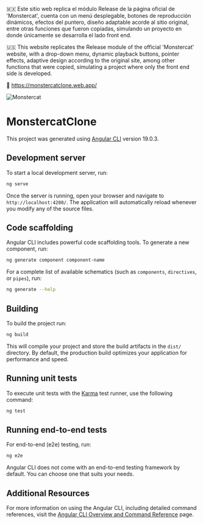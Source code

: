 🇲🇽 Este sitio web replica el módulo Release de la página oficial de 'Monstercat', cuenta con un menú desplegable, botones de reproducción dinámicos, efectos del puntero, diseño adaptable acorde al sitio original, entre otras funciones que fueron copiadas, simulando un proyecto en donde únicamente se desarrolla el lado front end.

🇺🇸 This website replicates the Release module of the official 'Monstercat' website, with a drop-down menu, dynamic playback buttons, pointer effects, adaptive design according to the original site, among other functions that were copied, simulating a project where only the front end side is developed.


🔗 https://monstercatclone.web.app/


![Monstercat](https://github.com/user-attachments/assets/5166da31-8079-413e-b713-8a180c5207a5)


# MonstercatClone

This project was generated using [Angular CLI](https://github.com/angular/angular-cli) version 19.0.3.

## Development server

To start a local development server, run:

```bash
ng serve
```

Once the server is running, open your browser and navigate to `http://localhost:4200/`. The application will automatically reload whenever you modify any of the source files.

## Code scaffolding

Angular CLI includes powerful code scaffolding tools. To generate a new component, run:

```bash
ng generate component component-name
```

For a complete list of available schematics (such as `components`, `directives`, or `pipes`), run:

```bash
ng generate --help
```

## Building

To build the project run:

```bash
ng build
```

This will compile your project and store the build artifacts in the `dist/` directory. By default, the production build optimizes your application for performance and speed.

## Running unit tests

To execute unit tests with the [Karma](https://karma-runner.github.io) test runner, use the following command:

```bash
ng test
```

## Running end-to-end tests

For end-to-end (e2e) testing, run:

```bash
ng e2e
```

Angular CLI does not come with an end-to-end testing framework by default. You can choose one that suits your needs.

## Additional Resources

For more information on using the Angular CLI, including detailed command references, visit the [Angular CLI Overview and Command Reference](https://angular.dev/tools/cli) page.
